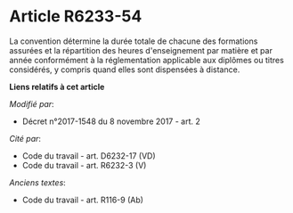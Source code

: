 # Article R6233-54

La convention détermine la durée totale de chacune des formations assurées et la répartition des heures d'enseignement par
matière et par année conformément à la réglementation applicable aux diplômes ou titres considérés, y compris quand elles
sont dispensées à distance.

**Liens relatifs à cet article**

_Modifié par_:

  - Décret n°2017-1548 du 8 novembre 2017 - art. 2

_Cité par_:

  - Code du travail - art. D6232-17 (VD)
  - Code du travail - art. R6232-3 (V)

_Anciens textes_:

  - Code du travail - art. R116-9 (Ab)
